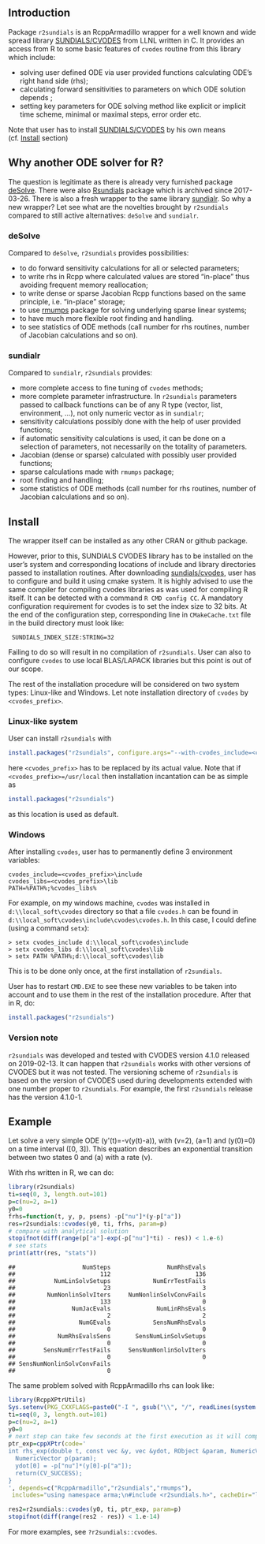 ## Introduction

Package `r2sundials` is an RcppArmadillo wrapper for a well known and
wide spread library
[SUNDIALS/CVODES](https://computation.llnl.gov/sites/default/files/public/cvs_guide.pdf)
from LLNL written in C. It provides an access from R to some basic
features of `cvodes` routine from this library which include:

  - solving user defined ODE via user provided functions calculating
    ODE’s right hand side (rhs);
  - calculating forward sensitivities to parameters on which ODE
    solution depends ;
  - setting key parameters for ODE solving method like explicit or
    implicit time scheme, minimal or maximal steps, error order etc.

Note that user has to install
[SUNDIALS/CVODES](https://computation.llnl.gov/projects/sundials/cvodes)
by his own means (cf. [Install](#install) section)

## Why another ODE solver for R?

The question is legitimate as there is already very furnished package
[deSolve](https://cran.r-project.org/package=deSolve). There were also
[Rsundials](https://cran.r-project.org/web/packages/Rsundials/index.html)
package which is archived since 2017-03-26. There is also a fresh
wrapper to the same library
[sundialr](https://cran.r-project.org/package=sundialr). So why a new
wrapper? Let see what are the novelties brought by `r2sundials` compared
to still active alternatives: `deSolve` and `sundialr`.

### deSolve

Compared to `deSolve`, `r2sundials` provides possibilities:

  - to do forward sensitivity calculations for all or selected
    parameters;
  - to write rhs in Rcpp where calculated values are stored “in-place”
    thus avoiding frequent memory reallocation;
  - to write dense or sparse Jacobian Rcpp functions based on the same
    principle, i.e. “in-place” storage;
  - to use [rmumps](https://cran.r-project.org/package=rmumps) package
    for solving underlying sparse linear systems;
  - to have much more flexible root finding and handling.
  - to see statistics of ODE methods (call number for rhs routines,
    number of Jacobian calculations and so on).

### sundialr

Compared to `sundialr`, `r2sundials` provides:

  - more complete access to fine tuning of `cvodes` methods;
  - more complete parameter infrastructure. In `r2sundials` parameters
    passed to callback functions can be of any R type (vector, list,
    environment, …), not only numeric vector as in `sundialr`;
  - sensitivity calculations possibly done with the help of user
    provided functions;
  - if automatic sensitivity calculations is used, it can be done on a
    selection of parameters, not necessarily on the totality of
    parameters.
  - Jacobian (dense or sparse) calculated with possibly user provided
    functions;
  - sparse calculations made with `rmumps` package;
  - root finding and handling;
  - some statistics of ODE methods (call number for rhs routines, number
    of Jacobian calculations and so on).

## Install

The wrapper itself can be installed as any other CRAN or github package.

However, prior to this, SUNDIALS CVODES library has to be installed on
the user’s system and corresponding locations of include and library
directories passed to installation routines. After downloading
[sundials/cvodes](https://computation.llnl.gov/projects/sundials/download/cvodes-4.1.0.tar.gz),
user has to configure and build it using cmake system. It is highly
advised to use the same compiler for compiling cvodes libraries as was
used for compiling R itself. It can be detected with a command `R CMD
config CC`. A mandatory configuration requirement for cvodes is to set
the index size to 32 bits. At the end of the configuration step,
corresponding line in `CMakeCache.txt` file in the build directory must
look like:

``` 
 SUNDIALS_INDEX_SIZE:STRING=32
```

Failing to do so will result in no compilation of `r2sundials`. User can
also to configure `cvodes` to use local BLAS/LAPACK libraries but this
point is out of our scope.

The rest of the installation procedure will be considered on two system
types: Linux-like and Windows. Let note installation directory of
`cvodes` by `<cvodes_prefix>`.

### Linux-like system

User can install `r2sundials` with

``` r
install.packages("r2sundials", configure.args="--with-cvodes_include=<cvodes_prefix>/include --with-cvodes_libs=<cvodes_prefix>/lib")
```

here `<cvodes_prefix>` has to be replaced by its actual value. Note that
if `<cvodes_prefix>=/usr/local` then installation incantation can be as
simple as

``` r
install.packages("r2sundials")
```

as this location is used as default.

### Windows

After installing `cvodes`, user has to permanently define 3 environment
variables:

    cvodes_include=<cvodes_prefix>\include
    cvodes_libs=<cvodes_prefix>\lib
    PATH=%PATH%;%cvodes_libs%

For example, on my windows machine, `cvodes` was installed in
`d:\\local_soft\cvodes` directory so that a file `cvodes.h` can be found
in `d:\\local_soft\cvodes\include\cvodes\cvodes.h`. In this case, I
could define (using a command `setx`):

    > setx cvodes_include d:\\local_soft\cvodes\include
    > setx cvodes_libs d:\\local_soft\cvodes\lib
    > setx PATH %PATH%;d:\\local_soft\cvodes\lib

This is to be done only once, at the first installation of `r2sundials`.

User has to restart `CMD.EXE` to see these new variables to be taken
into account and to use them in the rest of the installation procedure.
After that in R, do:

``` r
install.packages("r2sundials")
```

### Version note

`r2sundials` was developed and tested with CVODES version 4.1.0 released
on 2019-02-13. It can happen that `r2sundials` works with other versions
of CVODES but it was not tested. The versioning scheme of `r2sundials`
is based on the version of CVODES used during developments extended with
one number proper to `r2sundials`. For example, the first `r2sundials`
release has the version 4.1.0-1.

## Example

Let solve a very simple ODE \(y'(t)=-ν(y(t)-a)\), with \(ν=2\), \(a=1\)
and \(y(0)=0\) on a time interval \([0, 3]\). This equation describes an
exponential transition between two states 0 and \(a\) with a rate \(ν\).

With rhs written in R, we can do:

``` r
library(r2sundials)
ti=seq(0, 3, length.out=101)
p=c(nu=2, a=1)
y0=0
frhs=function(t, y, p, psens) -p["nu"]*(y-p["a"])
res=r2sundials::cvodes(y0, ti, frhs, param=p)
# compare with analytical solution
stopifnot(diff(range(p["a"]-exp(-p["nu"]*ti) - res)) < 1.e-6)
# see stats
print(attr(res, "stats"))
```

    ##                   NumSteps                NumRhsEvals 
    ##                        112                        136 
    ##           NumLinSolvSetups            NumErrTestFails 
    ##                         23                          3 
    ##         NumNonlinSolvIters     NumNonlinSolvConvFails 
    ##                        133                          0 
    ##                NumJacEvals             NumLinRhsEvals 
    ##                          2                          2 
    ##                  NumGEvals            SensNumRhsEvals 
    ##                          0                          0 
    ##            NumRhsEvalsSens       SensNumLinSolvSetups 
    ##                          0                          0 
    ##        SensNumErrTestFails     SensNumNonlinSolvIters 
    ##                          0                          0 
    ## SensNumNonlinSolvConvFails 
    ##                          0

The same problem solved with RcppArmadillo rhs can look like:

``` r
library(RcppXPtrUtils)
Sys.setenv(PKG_CXXFLAGS=paste0("-I ", gsub("\\", "/", readLines(system.file("cvodes.txt", package="r2sundials"))[1L], fixed=TRUE)))
ti=seq(0, 3, length.out=101)
p=c(nu=2, a=1)
y0=0
# next step can take few seconds at the first execution as it will compile C++ code.
ptr_exp=cppXPtr(code='
int rhs_exp(double t, const vec &y, vec &ydot, RObject &param, NumericVector &psens) {
  NumericVector p(param);
  ydot[0] = -p["nu"]*(y[0]-p["a"]);
  return(CV_SUCCESS);
}
', depends=c("RcppArmadillo","r2sundials","rmumps"),
 includes="using namespace arma;\n#include <r2sundials.h>", cacheDir="lib", verbose=FALSE)

res2=r2sundials::cvodes(y0, ti, ptr_exp, param=p)
stopifnot(diff(range(res2 - res)) < 1.e-14)
```

For more examples, see `?r2sundials::cvodes`.

